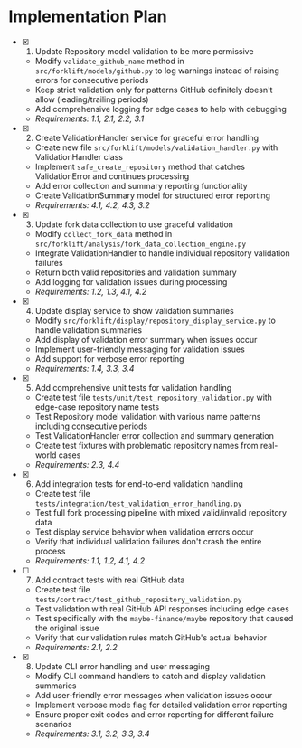 # Implementation Plan

- [x] 1. Update Repository model validation to be more permissive
  - Modify `validate_github_name` method in `src/forklift/models/github.py` to log warnings instead of raising errors for consecutive periods
  - Keep strict validation only for patterns GitHub definitely doesn't allow (leading/trailing periods)
  - Add comprehensive logging for edge cases to help with debugging
  - _Requirements: 1.1, 2.1, 2.2, 3.1_

- [x] 2. Create ValidationHandler service for graceful error handling
  - Create new file `src/forklift/models/validation_handler.py` with ValidationHandler class
  - Implement `safe_create_repository` method that catches ValidationError and continues processing
  - Add error collection and summary reporting functionality
  - Create ValidationSummary model for structured error reporting
  - _Requirements: 4.1, 4.2, 4.3, 3.2_

- [x] 3. Update fork data collection to use graceful validation
  - Modify `collect_fork_data` method in `src/forklift/analysis/fork_data_collection_engine.py`
  - Integrate ValidationHandler to handle individual repository validation failures
  - Return both valid repositories and validation summary
  - Add logging for validation issues during processing
  - _Requirements: 1.2, 1.3, 4.1, 4.2_

- [x] 4. Update display service to show validation summaries
  - Modify `src/forklift/display/repository_display_service.py` to handle validation summaries
  - Add display of validation error summary when issues occur
  - Implement user-friendly messaging for validation issues
  - Add support for verbose error reporting
  - _Requirements: 1.4, 3.3, 3.4_

- [x] 5. Add comprehensive unit tests for validation handling
  - Create test file `tests/unit/test_repository_validation.py` with edge-case repository name tests
  - Test Repository model validation with various name patterns including consecutive periods
  - Test ValidationHandler error collection and summary generation
  - Create test fixtures with problematic repository names from real-world cases
  - _Requirements: 2.3, 4.4_

- [x] 6. Add integration tests for end-to-end validation handling
  - Create test file `tests/integration/test_validation_error_handling.py`
  - Test full fork processing pipeline with mixed valid/invalid repository data
  - Test display service behavior when validation errors occur
  - Verify that individual validation failures don't crash the entire process
  - _Requirements: 1.1, 1.2, 4.1, 4.2_

- [ ] 7. Add contract tests with real GitHub data
  - Create test file `tests/contract/test_github_repository_validation.py`
  - Test validation with real GitHub API responses including edge cases
  - Test specifically with the `maybe-finance/maybe` repository that caused the original issue
  - Verify that our validation rules match GitHub's actual behavior
  - _Requirements: 2.1, 2.2_

- [x] 8. Update CLI error handling and user messaging
  - Modify CLI command handlers to catch and display validation summaries
  - Add user-friendly error messages when validation issues occur
  - Implement verbose mode flag for detailed validation error reporting
  - Ensure proper exit codes and error reporting for different failure scenarios
  - _Requirements: 3.1, 3.2, 3.3, 3.4_